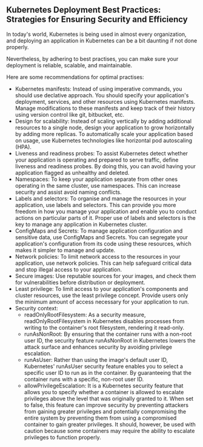 ## Kubernetes Deployment Best Practices: Strategies for Ensuring Security and Efficiency ##

In today's world, Kubernetes is being used in almost every organization, and deploying an application in Kubernetes can be a bit daunting if not done properly. 

Nevertheless, by adhering to best practises, you can make sure your deployment is reliable, scalable, and maintainable.

Here are some recommendations for optimal practises:

- Kubernetes manifests: Instead of using imperative commands, you should use declative approach. You should specify your application's deployment, services, and other resources using Kubernetes manifests. Manage modifications to these manifests and keep track of their history using version control like git, bitbucket, etc.
- Design for scalability: Instead of scaling vertically by adding additional resources to a single node, design your application to grow horizontally by adding more replicas. To automatically scale your application based on usage, use Kubernetes technologies like horizontal pod autoscaling (HPA).
- Liveness and readiness probes: To assist Kubernetes detect whether your application is operating and prepared to serve traffic, define liveness and readiness probes. By doing this, you can avoid having your application flagged as unhealthy and deleted.
- Namespaces: To keep your application separate from other ones operating in the same cluster, use namespaces. This can increase security and assist avoid naming conflicts.
- Labels and selectors: To organise and manage the resources in your application, use labels and selectors. This can provide you more freedom in how you manage your application and enable you to conduct actions on particular parts of it. Proper use of labels and selectors is the key to manage any application in Kubernetes cluster.
- ConfigMaps and Secrets: To manage application configuration and sensitive data, use ConfigMaps and Secrets. You can segregate your application's configuration from its code using these resources, which makes it simpler to manage and update.
- Network policies: To limit network access to the resources in your application, use network policies. This can help safeguard critical data and stop illegal access to your application.
- Secure images: Use reputable sources for your images, and check them for vulnerabilities before distribution or deployment.
- Least privilege: To limit access to your application's components and cluster resources, use the least privilege concept. Provide users only the minimum amount of access necessary for your application to run.
- Security context:
  - readOnlyRootFilesystem: As a security measure, readOnlyRootFilesystem in Kubernetes disables processes from writing to the container's root filesystem, rendering it read-only.
  - runAsNonRoot: By ensuring that the container runs with a non-root user ID, the security feature runAsNonRoot in Kubernetes lowers the attack surface and enhances security by avoiding privilege escalation.
  - runAsUser: Rather than using the image's default user ID, Kubernetes' runAsUser security feature enables you to select a specific user ID to run as in the container. By guaranteeing that the container runs with a specific, non-root user ID.
  - allowPrivilegeEscalation: It is a Kubernetes security feature that allows you to specify whether a container is allowed to escalate privileges above the level that was originally granted to it. When set to false, this feature can improve security by preventing attackers from gaining greater privileges and potentially compromising the entire system by preventing them from using a compromised container to gain greater privileges. It should, however, be used with caution because some containers may require the ability to escalate privileges to function properly.
